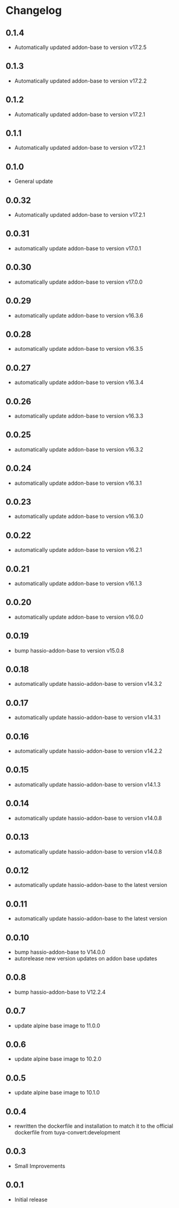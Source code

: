 # Changelog
## 0.1.4
- Automatically updated addon-base to version v17.2.5

## 0.1.3
- Automatically updated addon-base to version v17.2.2

## 0.1.2
- Automatically updated addon-base to version v17.2.1

## 0.1.1
- Automatically updated addon-base to version v17.2.1

## 0.1.0
- General update

## 0.0.32
- Automatically updated addon-base to version v17.2.1

## 0.0.31
- automatically update addon-base to version v17.0.1

## 0.0.30
- automatically update addon-base to version v17.0.0

## 0.0.29
- automatically update addon-base to version v16.3.6

## 0.0.28
- automatically update addon-base to version v16.3.5

## 0.0.27
- automatically update addon-base to version v16.3.4

## 0.0.26
- automatically update addon-base to version v16.3.3

## 0.0.25
- automatically update addon-base to version v16.3.2

## 0.0.24
- automatically update addon-base to version v16.3.1

## 0.0.23
- automatically update addon-base to version v16.3.0

## 0.0.22
- automatically update addon-base to version v16.2.1

## 0.0.21
- automatically update addon-base to version v16.1.3

## 0.0.20
- automatically update addon-base to version v16.0.0

## 0.0.19
- bump hassio-addon-base to version v15.0.8

## 0.0.18
- automatically update hassio-addon-base to version v14.3.2

## 0.0.17
- automatically update hassio-addon-base to version v14.3.1

## 0.0.16
- automatically update hassio-addon-base to version v14.2.2

## 0.0.15
- automatically update hassio-addon-base to version v14.1.3

## 0.0.14
- automatically update hassio-addon-base to version v14.0.8

## 0.0.13
- automatically update hassio-addon-base to version v14.0.8

## 0.0.12
- automatically update hassio-addon-base to the latest version

## 0.0.11
- automatically update hassio-addon-base to the latest version

## 0.0.10
- bump hassio-addon-base to V14.0.0
- autorelease new version updates on addon base updates

## 0.0.8
- bump hassio-addon-base to V12.2.4

## 0.0.7
- update alpine base image to 11.0.0

## 0.0.6
- update alpine base image to 10.2.0

## 0.0.5
- update alpine base image to 10.1.0

## 0.0.4
- rewritten the dockerfile and installation to match it to the official dockerfile from tuya-convert:development

## 0.0.3
- Small Improvements

## 0.0.1
- Initial release
